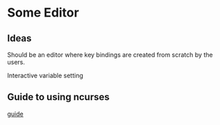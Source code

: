 # Some Editor

## Ideas

Should be an editor where key bindings are created from scratch by the
users.

Interactive variable setting

## Guide to using ncurses

[guide](http://www.gnu.org/software/ncurses/ncurses-intro.html)
